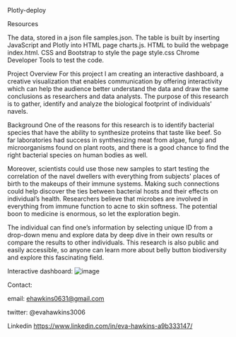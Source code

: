 Plotly-deploy

Resources

The data, stored in a json file samples.json.
The table is built by inserting JavaScript and Plotly into HTML page charts.js.
HTML to build the webpage index.html.
CSS and Bootstrap to style the page style.css
Chrome Developer Tools to test the code.

Project Overview
For this project I am creating an interactive dashboard, a creative visualization that enables communication by offering interactivity which can help the audience better understand the data and draw the same conclusions as researchers and data analysts. The purpose of this research is to gather, identify and analyze the biological footprint of individuals’ navels.


Background
One of the reasons for this research is to identify bacterial species that have the ability to synthesize proteins that taste like beef. So far laboratories had success in synthesizing meat from algae, fungi and microorganisms found on plant roots, and there is a good chance to find the right bacterial species on human bodies as well.

Moreover, scientists could use those new samples to start testing the correlation of the navel dwellers with everything from subjects' places of birth to the makeups of their immune systems. Making such connections could help discover the ties between bacterial hosts and their effects on individual’s health. Researchers believe that microbes are involved in everything from immune function to acne to skin softness. The potential boon to medicine is enormous, so let the exploration begin.

The individual can find one’s information by selecting unique ID from a drop-down menu and explore data by deep dive in their own results or compare the results to other individuals. This research is also public and easily accessible, so anyone can learn more about belly button biodiversity and explore this fascinating field.

Interactive dashboard:
![image](https://user-images.githubusercontent.com/101227930/181753185-493af7a2-c300-4bf8-9021-02926230c0ef.png)


Contact:

email: ehawkins0631@gmail.com

twitter: @evahawkins3006

Linkedin https://www.linkedin.com/in/eva-hawkins-a9b333147/

